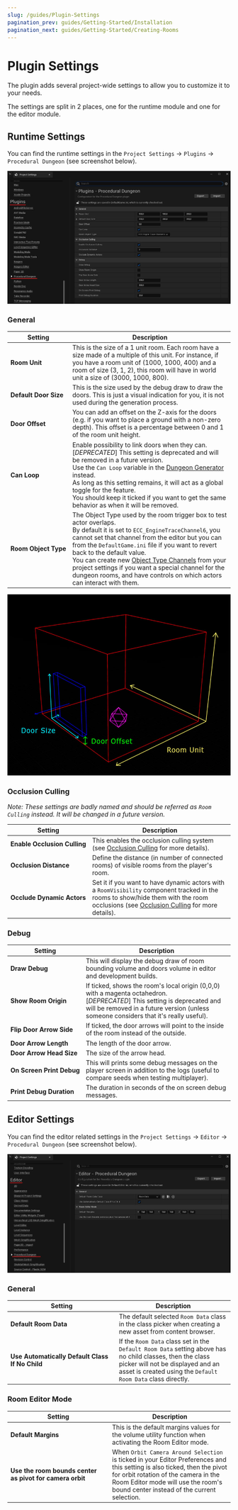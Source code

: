 ```yaml
---
slug: /guides/Plugin-Settings
pagination_prev: guides/Getting-Started/Installation
pagination_next: guides/Getting-Started/Creating-Rooms
---
```


# Plugin Settings

The plugin adds several project-wide settings to allow you to customize it to your needs.

The settings are split in 2 places, one for the runtime module and one for the editor module.

## Runtime Settings

You can find the runtime settings in the `Project Settings` -> `Plugins` -> `Procedural Dungeon` (see screenshot below).

![](../Images/PluginSettings.jpg)

### General

Setting | Description
---|---
**Room&#160;Unit** | This is the size of a 1 unit room. Each room have a size made of a multiple of this unit. For instance, if you have a room unit of (1000, 1000, 400) and a room of size (3, 1, 2), this room will have in world unit a size of (3000, 1000, 800).
**Default&#160;Door&#160;Size** | This is the size used by the debug draw to draw the doors. This is just a visual indication for you, it is not used during the generation process.
**Door&#160;Offset** | You can add an offset on the Z-axis for the doors (e.g. if you want to place a ground with a non-zero depth). This offset is a percentage between 0 and 1 of the room unit height.
**Can&#160;Loop** | Enable possibility to link doors when they can.<br/>[*DEPRECATED*] This setting is deprecated and will be removed in a future version.<br/>Use the `Can Loop` variable in the [Dungeon Generator](Generating-Dungeon/Dungeon-Generator.md) instead.<br/>As long as this setting remains, it will act as a global toggle for the feature.<br/>You should keep it ticked if you want to get the same behavior as when it will be removed.
**Room&#160;Object&#160;Type** | The Object Type used by the room trigger box to test actor overlaps.<br/>By default it is set to `ECC_EngineTraceChannel6`, you cannot set that channel from the editor but you can from the `DefaultGame.ini` file if you want to revert back to the default value.<br/>You can create new [Object Type Channels](https://docs.unrealengine.com/4.27/en-US/InteractiveExperiences/Physics/Collision/HowTo/AddCustomCollisionType/) from your project settings if you want a special channel for the dungeon rooms, and have controls on which actors can interact with them.

![](../Images/PluginRoomSettings.jpg)

### Occlusion Culling

*Note: These settings are badly named and should be referred as `Room Culling` instead. It will be changed in a future version.*

Setting | Description
---|---
**Enable&#160;Occlusion&#160;Culling** | This enables the occlusion culling system (see [Occlusion Culling](../Advanced-Features/Occlusion-Culling.md) for more details).
**Occlusion&#160;Distance** | Define the distance (in number of connected rooms) of visible rooms from the player's room.
**Occlude&#160;Dynamic&#160;Actors** | Set it if you want to have dynamic actors with a `RoomVisibility` component tracked in the rooms to show/hide them with the room occlusions (see [Occlusion Culling](../Advanced-Features/Occlusion-Culling.md) for more details).

### Debug

Setting | Description
---|---
**Draw&#160;Debug** | This will display the debug draw of room bounding volume and doors volume in editor and development builds.
**Show&#160;Room&#160;Origin** | If ticked, shows the room's local origin (0,0,0) with a magenta octahedron.<br/>[*DEPRECATED*] This setting is deprecated and will be removed in a future version (unless someone considers that it's really useful).
**Flip&#160;Door&#160;Arrow&#160;Side** | If ticked, the door arrows will point to the inside of the room instead of the outside.
**Door&#160;Arrow&#160;Length** | The length of the door arrow.
**Door&#160;Arrow&#160;Head&#160;Size** | The size of the arrow head.
**On&#160;Screen&#160;Print&#160;Debug** | This will prints some debug messages on the player screen in addition to the logs (useful to compare seeds when testing multiplayer).
**Print&#160;Debug&#160;Duration** | The duration in seconds of the on screen debug messages.

## Editor Settings

You can find the editor related settings in the `Project Settings` -> `Editor` -> `Procedural Dungeon` (see screenshot below).

![](../Images/PluginEditorSettings.jpg)

<!-- markdownlint-disable MD024 -->
### General
<!-- markdownlint-enable MD024 -->

Setting | Description
---|---
**Default&#160;Room&#160;Data** | The default selected `Room Data` class in the class picker when creating a new asset from content browser.
**Use&#160;Automatically&#160;Default&#160;Class If&#160;No&#160;Child** | If the `Room Data` class set in the `Default Room Data` setting above has no child classes, then the class picker will not be displayed and an asset is created using the `Default Room Data` class directly.

### Room Editor Mode

Setting | Description
---|---
**Default Margins** | This is the default margins values for the volume utility function when activating the Room Editor mode.
**Use&#160;the&#160;room&#160;bounds&#160;center as&#160;pivot&#160;for&#160;camera&#160;orbit** | When `Orbit Camera Around Selection` is ticked in your Editor Preferences and this setting is also ticked, then the pivot for orbit rotation of the camera in the Room Editor mode will use the room's bound center instead of the current selection.
